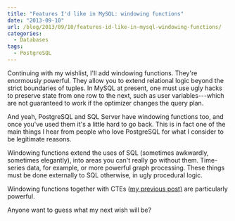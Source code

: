 ```yaml
---
title: "Features I'd like in MySQL: windowing functions"
date: "2013-09-10"
url: /blog/2013/09/10/features-id-like-in-mysql-windowing-functions/
categories:
  - Databases
tags:
  - PostgreSQL
---
```


Continuing with my wishlist, I'll add windowing functions. They're enormously powerful. They allow you to extend relational logic beyond the strict boundaries of tuples. In MySQL at present, one must use ugly hacks to preserve state from one row to the next, such as user variables---which are not guaranteed to work if the optimizer changes the query plan. 

And yeah, PostgreSQL and SQL Server have windowing functions too, and once you've used them it's a little hard to go back. This is in fact one of the main things I hear from people who love PostgreSQL for what I consider to be legitimate reasons. 

Windowing functions extend the uses of SQL (sometimes awkwardly, sometimes elegantly), into areas you can't really go without them. Time-series data, for example, or more powerful graph processing. These things must be done externally to SQL otherwise, in ugly procedural logic. 

Windowing functions together with CTEs ([my previous post)](/blog/2013/09/09/features-id-like-to-see-in-mysql-ctes/ "Features I'd like to see in MySQL: CTEs") are particularly powerful. 

Anyone want to guess what my next wish will be?



